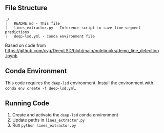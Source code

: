 ## File Structure

```
./
│   README.md - This file
|   lines_extractor.py - Inference script to save line segment predictions
|   deep-lsd.yml - Conda environment file
```

Based on code from https://github.com/cvg/DeepLSD/blob/main/notebooks/demo_line_detection.ipynb

## Conda Environment
This code requires the `deep-lsd` environment. Install the environment with `conda env create -f deep-lsd.yml`.

## Running Code
1. Create and activate the `deep-lsd` conda environment
2. Update paths in `lines_extractor.py`
3. Run `python lines_extractor.py`
